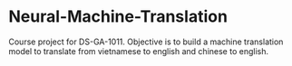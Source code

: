 # Neural-Machine-Translation
Course project for DS-GA-1011.  Objective is to build a machine translation model to translate from vietnamese to english and chinese to english.
